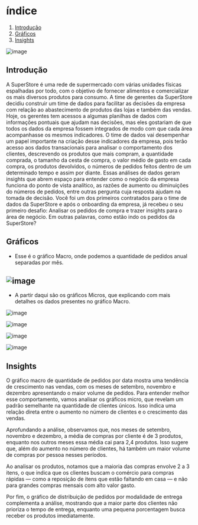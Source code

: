 # índice
1. [Introdução](#Introdução)
2. [Gráficos](#Gráficos)
3. [Insights](#Insights)

![image](https://github.com/user-attachments/assets/59c540c3-f2e8-4c0d-852f-6be8378b5bc3)


## Introdução
A SuperStore é uma rede de supermercado com várias unidades físicas 
espalhadas por todo, com o objetivo de fornecer alimentos e comercializar 
os mais diversos produtos para consumo.
 A time de gerentes da SuperStore decidiu construir um time de dados para 
facilitar as decisões da empresa com relação ao abastecimento de produtos 
das lojas e também das vendas. Hoje, os gerentes tem acessos a algumas 
planilhas de dados com informações pontuais que ajudam nas decisões, 
mas eles gostariam de que todos os dados da empresa fossem integrados 
de modo com que cada área acompanhasse os mesmos indicadores.
 O time de dados vai desempenhar um papel importante na criação desse 
indicadores da empresa, pois terão acesso aos dados transacionais para 
analisar o comportamento dos clientes, descrevendo os produtos que mais 
compram, a quantidade comprada, o tamanho da cesta de compra, o valor 
médio de gasto em cada compra, os produtos devolvidos, o números de 
pedidos feitos dentro de um determinado tempo e assim por diante. 
Essas análises de dados geram insights que abrem espaço para entender 
como o negócio da empresa funciona do ponto de vista analítico, as razões 
de aumento ou diminuições do números de pedidos, entre outras pergunta 
cuja resposta ajudam na tomada de decisão.
 Você foi um dos primeiros contratados para o time de dados da SuperStore 
e após o onboarding da empresa, já recebeu o seu primeiro desafio: 
Analisar os pedidos de compra e trazer insights para o área de negócio. Em 
outras palavras, como estão indo os pedidos da SuperStore?

## Gráficos

- Esse é o gráfico Macro, onde podemos a quantidade de pedidos anual separadas por mês.

![image](https://github.com/user-attachments/assets/f01eb7d5-7c3d-4578-9cd8-439c8e3e3aac)
---
- A partir daqui são os gráficos Micros, que explicando com mais detalhes os dados presentes no gráfico Macro.

![image](https://github.com/user-attachments/assets/1ddb2159-b95a-4b0e-820d-608918fdf467)

![image](https://github.com/user-attachments/assets/aba65158-88dc-4bce-95be-5ba0e046e53c)

![image](https://github.com/user-attachments/assets/a7c58327-1a5b-46c0-b20a-010548701407)

![image](https://github.com/user-attachments/assets/1d515563-ad15-405c-b67e-d9afea9b3172)

## Insights 

O gráfico macro de quantidade de pedidos por data mostra uma tendência de crescimento nas vendas, com os meses de setembro, novembro e dezembro apresentando o maior volume de pedidos. Para entender melhor esse comportamento, vamos analisar os gráficos micro, que revelam um padrão semelhante na quantidade de clientes únicos. Isso indica uma relação direta entre o aumento no número de clientes e o crescimento das vendas.

Aprofundando a análise, observamos que, nos meses de setembro, novembro e dezembro, a média de compras por cliente é de 3 produtos, enquanto nos outros meses essa média cai para 2,4 produtos. Isso sugere que, além do aumento no número de clientes, há também um maior volume de compras por pessoa nesses períodos.

Ao analisar os produtos, notamos que a maioria das compras envolve 2 a 3 itens, o que indica que os clientes buscam o comércio para compras rápidas — como a reposição de itens que estão faltando em casa — e não para grandes compras mensais com alto valor gasto.

Por fim, o gráfico de distribuição de pedidos por modalidade de entrega complementa a análise, mostrando que a maior parte dos clientes não prioriza o tempo de entrega, enquanto uma pequena porcentagem busca receber os produtos imediatamente.
